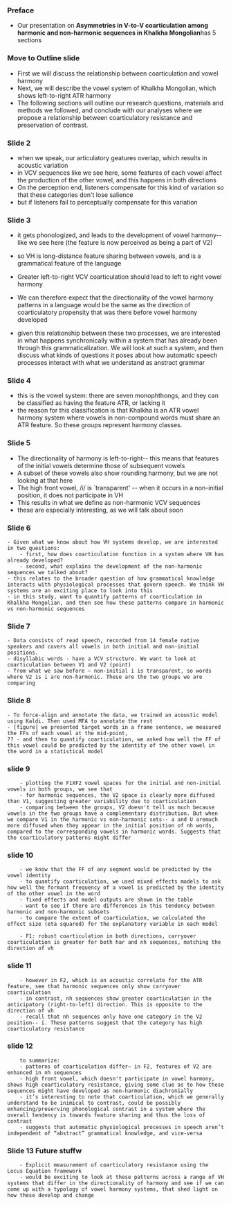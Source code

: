 ### Preface
- Our presentation on **Asymmetries in V-to-V coarticulation among harmonic and non-harmonic sequences in Khalkha Mongolian**has 5 sections

### Move to Outline slide
- First we will discuss the relationship between coarticulation and vowel harmony
- Next, we will describe the vowel system of Khalkha Mongolian, which shows left-to-right ATR harmony
- The following sections will outline our research questions, materials and methods we followed, and conclude with our analyses where we propose a relationship between coarticulatory resistance and preservation of contrast.

### Slide 2
- when we speak, our articulatory geatures overlap, which results in acoustic variation 
- in VCV sequences like we see here, some features of each vowel affect the production of the other vowel, and this happens in both directions
- On the perception end, listeners compensate for this kind of variation so that these categories don't lose salience
- but if listeners fail to perceptually compensate for this variation
### Slide 3
- it gets phonologized, and leads to the development of vowel harmony-- like we see here (the feature is now perceived as being a part of V2)
- so VH is long-distance feature sharing between vowels, and is a grammatical feature of the language
- Greater left-to-right VCV coarticulation should lead to left to right vowel harmony
- We can therefore expect that the directionality of the vowel harmony patterns in a language would be the same as the direction of coarticulatory propensity that was there before vowel harmony developed

- given this relationship between these two processes, we are interested in what happens synchronically within a system that has already been through this grammaticalization. We will look at such a system, and then discuss what kinds of questions it poses about how automatic speech processes interact with what we understand as anstract grammar

### Slide 4
- this is the vowel system: there are seven monophthongs, and they can be classified as having the feature ATR, or lacking it
- the reason for this classification is that Khalkha is an ATR vowel harmony system where vowels in non-compound words must share an ATR feature. So these groups represent harmony classes.

### Slide 5

- The directionality of harmony is left-to-right-- this means that features of the initial vowels determine those of subsequent vowels
- A subset of these vowels also show rounding harmony, but we are not looking at that here
- The high front vowel, /i/ is `transparent' -- when it occurs in a non-initial position, it does not participate in VH
- This results in what we define as non-harmonic VCV sequences
- these are especially interesting, as we will talk about soon 

### Slide 6      
    - Given what we know about how VH systems develop, we are interested in two questions:
        - first, how does coarticulation function in a system where VH has already developed?
        - second, what explains the development of the non-harmonic sequences we talked about?
    - this relates to the broader question of how grammatical knowledge interacts with physiological processes that govern speech. We think VH systems are an exciting place to look into this
    - in this study, want to quantify patterns of coarticulation in Khalkha Mongolian, and then see how these patterns compare in harmonic vs non-harmonic sequences 
    
### Slide 7  
  
    - Data consists of read speech, recorded from 14 female native speakers and covers all vowels in both initial and non-initial positions. 
    - disyllabic words - have a VCV structure. We want to look at coarticulation between V1 and V2 (point)
    - from what we saw before — non-initial i is transparent, so words where V2 is i are non-harmonic. These are the two groups we are comparing

### Slide 8
    - To force-align and annotate the data, we trained an acoustic model using Kaldi. Then used MFA to annotate the rest
    - [figure] we presented target words in a frame sentence, we measured the FFs of each vowel at the mid-point, 
    ?? - and then to quantify coarticulation, we asked how well the FF of this vowel could be predicted by the identity of the other vowel in the word in a statistical model
        
### slide 9
        - plotting the F1XF2 vowel spaces for the initial and non-initial vowels in both groups, we see that
        - for harmonic sequences, the V2 space is clearly more diffused than V1, suggesting greater variability due to coarticulation
        - comparing between the groups, V2 doesn't tell us much because vowels in the two groups have a complementary distribution. But when we compare V1 in the harmonic vs non-harmonic sets-- a and U aremuch more diffused when they appear in the initial position of nh words, compared to the corresponding vowels in harmonic words. Suggests that the coarticulatory patterns might differ
    
### slide 10  
        - we know that the FF of any segment would be predicted by the vowel identity
        - to quantify coarticulation, we used mixed effects models to ask how well the formant frequency of a vowel is predicted by the identity of the other vowel in the word
        - fixed effects and model outputs are shown in the table
        - want to see if there are differences in this tendency between harmonic and non-harmonic subsets
        - to compare the extent of coarticulation, we calculated the effect size (eta squared) for the explanatory variable in each model
 
        - F1: robust coarticulation in both directions, carryover coarticulation is greater for both har and nh sequences, matching the direction of vh

### slide 11
        - however in F2, which is an acoustic correlate for the ATR feature, see that harmonic sequences only show carryover coarticulation
        - in contrast, nh sequences show greater coarticulation in the anticipatory (right-to-left) direction. This is opposite to the direction of vh
        - recall that nh sequences only have one category in the V2 position-- i. These patterns suggest that the category has high coarticulatory resistance
        
### slide 12
        to summarize:
        - patterns of coarticulation differ— in F2, features of V2 are enhanced in nh sequences
        - high front vowel, which doesn't participate in vowel harmony, shows high coarticulatory resistance, giving some clue as to how these sequences might have developed as non-harmonic diachronially  
        - it’s interesting to note that coarticulation, which we generally understand to be inimical to contrast, could be possibly enhancing/preserving phonological contrast in a system where the overall tendency is towards feature sharing and thus the loss of contrast
        - suggests that automatic physiological processes in speech aren’t independent of “abstract” grammatical knowledge, and vice-versa
        
### Slide 13 Future stuffw
        - Explicit measurement of coarticulatory resistance using the Locus Equation framework
        - would be exciting to look at these patterns across a range of VH systems that differ in the directionality of harmony and see if we can come up with a typology of vowel harmony systems, that shed light on how these develop and change 